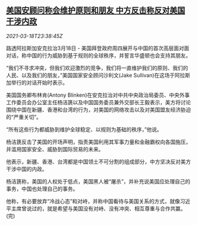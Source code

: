 <!--1616111795000-->
[美国安顾问称会维护原则和朋友 中方反击称反对美国干涉内政](https://cn.reuters.com/article/us-china-dip-top-officials-talk-0319-idCNKBS2BA2Z1)
------

<div><i>2021-03-18T23:38:45Z</i></div><p>路透阿拉斯加安克拉治3月18日 - 美国拜登政府周四展开与中国的首次高层面对面对话，称中国的行为威胁到基于规则的全球秩序，并誓言华盛顿也会支持其朋友。</p><p>“我们不寻求冲突，但我们欢迎激烈的竞争，我们将一直维护我们的原则、我们的人民、以及我们的朋友，”美国国家安全顾问沙利文(Jake Sullivan)在这场于阿拉斯加举行的对话开始时表示。</p><p>美国国务卿布林肯(Antony Blinken)在安克拉治对中共中央政治局委员、中央外事工作委员会办公室主任杨洁篪以及中国国务委员兼外交部长王毅表示，美方将讨论围绕中国在新疆、香港和台湾的行为，对美国的网络攻击以及对美国盟友经济胁迫的“严重关切”。</p><p>“所有这些行为都威胁到维护全球稳定、以规则为基础的秩序，”他说。</p><p>杨洁篪反击了美国的开场声明，指责美国利用其军事力量和金融霸权向各国施压，并滥用国家安全、威胁到国际贸易的未来。</p><p>他表示，新疆、香港、台湾都是中国领土不可分割的组成部分，中方坚决反对美方干涉中国的内政。</p><p>杨洁篪称，美国的人权处于低点，美国黑人被“屠杀”，并补充说美国应处理自己的事务，中国也处理自己的事务。</p><p>他称，有必要放弃“冷战心态”和对峙，并称中国看待与美国关系的方式，就像习近平主席曾说过的，就是希望与美国没有对峙、没有冲突、相互尊重与合作共赢。(完)</p>
